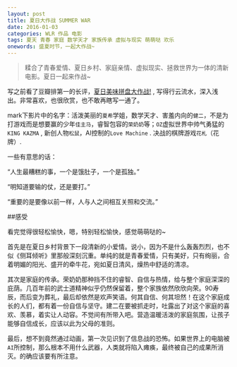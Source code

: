 ```yaml
---
layout: post
title: 夏日大作战 SUMMER WAR
date: 2016-01-03
categories: WLR 作品 电影
tags: 夏天 青春 家庭 数学天才 家族传承 虚拟与现实 萌萌哒 欢乐
onewords: 盛夏时节，一起大作战~
---
```

> 糅合了青春爱情、夏日乡村、家庭亲情、虚拟现实、拯救世界为一体的清新电影。夏日一起来作战~

写之前看了豆瓣排第一的长评，[夏日美味拼盘大作战!](http://movie.douban.com/review/2760654/) , 写得行云流水，深入浅出。非常喜欢，也很欣赏，也不敢再瞎写一通了。

mark下影片中的名字：活泼美丽的`夏希`学姐，数学天才、害羞内向的`健二`，不是为打游戏而是想要赢的少年`佳主马`，睿智包容的`荣奶奶`等；`OZ`虚拟世界中帅气勇猛的`KING KAZMA` , 新创人物`松鼠`，AI控制的`Love Machine` . 决战的棋牌游戏`花札`（花牌）.

一些有意思的话：

“人生最糟糕的事，一个是饿肚子，一个是孤独。”

“明知道要输的仗，还是要打。”

“重要的是要像以前一样，人与人之间相互关照和交流。”

##感受

看完觉得很轻松愉快，嗯，特别轻松愉快，感觉萌萌哒的~ 

首先是在夏日乡村背景下一段清新的小爱情。说小，因为不是什么轰轰烈烈，也不似《侧耳倾听》里那般深刻沉重。单纯的就是青春爱情，只有美好，只有绚丽，合着明媚的阳光、盛开的牵牛花，宛如夏日清风，燥热中舒适的清凉。

其次是家庭的传承。荣奶奶那种挡不住的睿智、自信与热情，给与整个家庭深深的庇荫。几百年前的武士道精神似乎仍然保留着，整个家族依然欣欣向荣。90寿辰，而后变为葬礼，最后却依然是欢声笑语。何其自信、何其坦然！在这个家庭成长的人们，都有着一份自信与坚守。建二在要被抓走时，吐露出了对这个家庭的喜欢、羡慕，着实让人动容。不觉间有所带入吧。营造温暖活泼的家庭氛围，让孩子能够自信成长，应该以此为父母的准则。

最后，想不到竟然通过动画，第一次见识到了信息战的恐怖。如果世界上的电脑被`AI`所控制，那么根本不用什么武器，人类就将陷入瘫痪，最终被自己的成果所消灭。的确应该要有所注意。